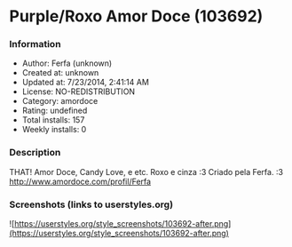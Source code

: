# Purple/Roxo Amor Doce (103692)

### Information
- Author: Ferfa (unknown)
- Created at: unknown
- Updated at: 7/23/2014, 2:41:14 AM
- License: NO-REDISTRIBUTION
- Category: amordoce
- Rating: undefined
- Total installs: 157
- Weekly installs: 0


### Description
THAT! Amor Doce, Candy Love, e etc. Roxo e cinza :3
Criado pela Ferfa. :3
http://www.amordoce.com/profil/Ferfa


### Screenshots (links to userstyles.org)
![https://userstyles.org/style_screenshots/103692-after.png](https://userstyles.org/style_screenshots/103692-after.png)


